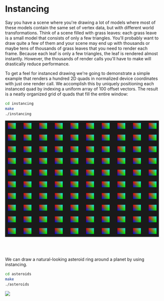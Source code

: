 # Instancing
Say you have a scene where you're drawing a lot of models where most of these models contain the same set of vertex data, but with different world transformations. Think of a scene filled with grass leaves: each grass leave is a small model that consists of only a few triangles. You'll probably want to draw quite a few of them and your scene may end up with thousands or maybe tens of thousands of grass leaves that you need to render each frame. Because each leaf is only a few triangles, the leaf is rendered almost instantly. However, the thousands of render calls you'll have to make will drastically reduce performance.

To get a feel for instanced drawing we're going to demonstrate a simple example that renders a hundred 2D quads in normalized device coordinates with just one render call. We accomplish this by uniquely positioning each instanced quad by indexing a uniform array of 100 offset vectors. The result is a neatly organized grid of quads that fill the entire window:

```bash
cd instancing
make
./instancing
```

<img src='images/instancing.png' width='600'>

<br></br>

We can draw a natural-looking asteroid ring around a planet by using instancing.

```bash
cd asteroids
make
./asteroids
```

<img src='images/asteroids.gif' width='600'>
